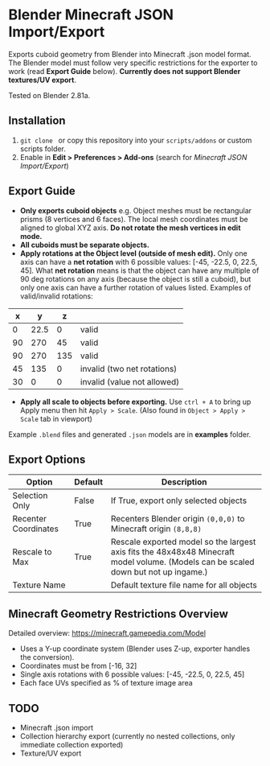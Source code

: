 Blender Minecraft JSON Import/Export
=======================================
Exports cuboid geometry from Blender into Minecraft .json model format. The Blender model must follow very specific restrictions for the exporter to work (read **Export Guide** below). **Currently does not support Blender textures/UV export**.

Tested on Blender 2.81a.


Installation
---------------------------------------
1. `git clone ` or copy this repository into your `scripts/addons` or custom scripts folder.
2. Enable in **Edit > Preferences > Add-ons** (search for *Minecraft JSON Import/Export*)


Export Guide 
---------------------------------------
- **Only exports cuboid objects** e.g. Object meshes must be rectangular prisms (8 vertices and 6 faces). The local mesh coordinates must be aligned to global XYZ axis. **Do not rotate the mesh vertices in edit mode.**
- **All cuboids must be separate objects.**
- **Apply rotations at the Object level (outside of mesh edit).** Only one axis can have a **net rotation** with 6 possible values: [-45, -22.5, 0, 22.5, 45]. What **net rotation** means is that the object can have any multiple of 90 deg rotations on any axis (because the object is still a cuboid), but only one axis can have a further rotation of values listed. Examples of valid/invalid rotations:

|x   | y   | z  |       |
|----|---- |----|------ |
|0   |22.5 |0   | valid |
|90  |270  |45  | valid |
|90  |270  |135 | valid |
|45  |135  |0   | invalid (two net rotations) |
|30  |0    |0   | invalid (value not allowed) |

- **Apply all scale to objects before exporting.** Use `ctrl + A` to bring up Apply menu then hit `Apply > Scale`. (Also found in `Object > Apply > Scale` tab in viewport)

Example `.blend` files and generated `.json` models are in **examples** folder.

Export Options
---------------------------------------
|  Option  |  Default   | Description  |
|----------|------------|------------- |
| Selection Only | False | If True, export only selected objects|
| Recenter Coordinates | True | Recenters Blender origin `(0,0,0)` to Minecraft origin `(8,8,8)`|
|Rescale to Max| True | Rescale exported model so the largest axis fits the 48x48x48 Minecraft model volume. (Models can be scaled down but not up ingame.)
|Texture Name| | Default texture file name for all objects|

Minecraft Geometry Restrictions Overview
---------------------------------------
Detailed overview: https://minecraft.gamepedia.com/Model
- Uses a Y-up coordinate system (Blender uses Z-up, exporter handles the conversion).
- Coordinates must be from [-16, 32]
- Single axis rotations with 6 possible values: [-45, -22.5, 0, 22.5, 45]
- Each face UVs specified as % of texture image area

TODO
---------------------------------------

- Minecraft .json import
- Collection hierarchy export (currently no nested collections, only immediate collection exported)
- Texture/UV export
